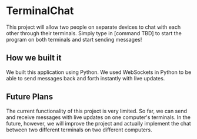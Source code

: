 # TerminalChat
This project will allow two people on separate devices to chat with each other through their terminals. Simply type in [command TBD] to start the program on both terminals and start sending messages!

## How we built it
We built this application using Python. We used WebSockets in Python to be able to send messages back and forth instantly with live updates. 

## Future Plans
The current functionality of this project is very limited. So far, we can send and receive messages with live updates on one computer's terminals. In the future, however, we will improve the project and actually implement the chat between two different terminals on two different computers. 
